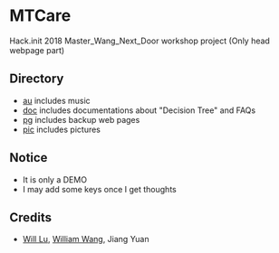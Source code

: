 # MTCare
Hack.init 2018 Master_Wang_Next_Door workshop project (Only head webpage part)

## Directory
- [au](https://github.com/EngLearnsh/MTCare/tree/master/au) includes music
- [doc](https://github.com/EngLearnsh/MTCare/tree/master/doc) includes documentations about "Decision Tree" and FAQs
- [pg](https://github.com/EngLearnsh/MTCare/tree/master/pg) includes backup web pages
- [pic](https://github.com/EngLearnsh/MTCare/tree/master/pic) includes pictures

## Notice
- It is only a DEMO
- I may add some keys once I get thoughts

## Credits
- [Will Lu](https://github.com/LXG-Shadow), [William Wang](https://github.com/WilliamWangyueming), Jiang Yuan
